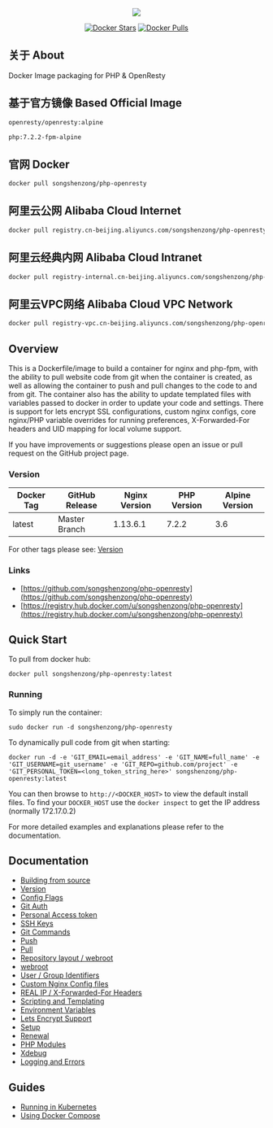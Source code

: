 <p align="center"><a href="https://songshenzong.com" target="_blank"><img src="https://songshenzong.com/images/logo.png"></a></p>

<p align="center">
<a href="https://hub.docker.com/r/songshenzong/php-openresty/"><img src="https://img.shields.io/docker/pulls/songshenzong/php-openresty.svg?style=flat-square" alt="Docker Stars"></a>
<a href="https://hub.docker.com/r/songshenzong/php-openresty/"><img src="https://img.shields.io/docker/stars/songshenzong/php-openresty.svg?style=flat-square" alt="Docker Pulls"></a>
</p>

## 关于 About
Docker Image packaging for PHP & OpenResty


## 基于官方镜像 Based Official Image

```bash
openresty/openresty:alpine

php:7.2.2-fpm-alpine
```


## 官网 Docker

```bash
docker pull songshenzong/php-openresty
```



## 阿里云公网 Alibaba Cloud Internet

```bash
docker pull registry.cn-beijing.aliyuncs.com/songshenzong/php-openresty
```



## 阿里云经典内网 Alibaba Cloud Intranet

```bash
docker pull registry-internal.cn-beijing.aliyuncs.com/songshenzong/php-openresty
```



## 阿里云VPC网络 Alibaba Cloud VPC Network

```bash
docker pull registry-vpc.cn-beijing.aliyuncs.com/songshenzong/php-openresty
```


## Overview
This is a Dockerfile/image to build a container for nginx and php-fpm, with the ability to pull website code from git when the container is created, as well as allowing the container to push and pull changes to the code to and from git. The container also has the ability to update templated files with variables passed to docker in order to update your code and settings. There is support for lets encrypt SSL configurations, custom nginx configs, core nginx/PHP variable overrides for running preferences, X-Forwarded-For headers and UID mapping for local volume support.

If you have improvements or suggestions please open an issue or pull request on the GitHub project page.

### Version
| Docker Tag | GitHub Release | Nginx Version | PHP Version | Alpine Version |
|-----|-------|-----|--------|--------|
| latest | Master Branch |1.13.6.1 | 7.2.2 | 3.6 |

For other tags please see: [Version](https://github.com/songshenzong/php-openresty/blob/master/docs/versioning.md)

### Links
- [https://github.com/songshenzong/php-openresty](https://github.com/songshenzong/php-openresty)
- [https://registry.hub.docker.com/u/songshenzong/php-openresty](https://registry.hub.docker.com/u/songshenzong/php-openresty)

## Quick Start
To pull from docker hub:
```
docker pull songshenzong/php-openresty:latest
```
### Running
To simply run the container:
```
sudo docker run -d songshenzong/php-openresty
```
To dynamically pull code from git when starting:
```
docker run -d -e 'GIT_EMAIL=email_address' -e 'GIT_NAME=full_name' -e 'GIT_USERNAME=git_username' -e 'GIT_REPO=github.com/project' -e 'GIT_PERSONAL_TOKEN=<long_token_string_here>' songshenzong/php-openresty:latest
```

You can then browse to ```http://<DOCKER_HOST>``` to view the default install files. To find your ```DOCKER_HOST``` use the ```docker inspect``` to get the IP address (normally 172.17.0.2)

For more detailed examples and explanations please refer to the documentation.
## Documentation

- [Building from source](https://github.com/songshenzong/php-openresty/blob/master/docs/building.md)
- [Version](https://github.com/songshenzong/php-openresty/blob/master/docs/versioning.md)
- [Config Flags](https://github.com/songshenzong/php-openresty/blob/master/docs/config_flags.md)
- [Git Auth](https://github.com/songshenzong/php-openresty/blob/master/docs/git_auth.md)
 - [Personal Access token](https://github.com/songshenzong/php-openresty/blob/master/docs/git_auth.md#personal-access-token)
 - [SSH Keys](https://github.com/songshenzong/php-openresty/blob/master/docs/git_auth.md#ssh-keys)
- [Git Commands](https://github.com/songshenzong/php-openresty/blob/master/docs/git_commands.md)
 - [Push](https://github.com/songshenzong/php-openresty/blob/master/docs/git_commands.md#push-code-to-git)
 - [Pull](https://github.com/songshenzong/php-openresty/blob/master/docs/git_commands.md#pull-code-from-git-refresh)
- [Repository layout / webroot](https://github.com/songshenzong/php-openresty/blob/master/docs/repo_layout.md)
 - [webroot](https://github.com/songshenzong/php-openresty/blob/master/docs/repo_layout.md#src--webroot)
- [User / Group Identifiers](https://github.com/songshenzong/php-openresty/blob/master/docs/UID_GID_Mapping.md)
- [Custom Nginx Config files](https://github.com/songshenzong/php-openresty/blob/master/docs/nginx_configs.md)
 - [REAL IP / X-Forwarded-For Headers](https://github.com/songshenzong/php-openresty/blob/master/docs/nginx_configs.md#real-ip--x-forwarded-for-headers)
- [Scripting and Templating](https://github.com/songshenzong/php-openresty/blob/master/docs/scripting_templating.md)
 - [Environment Variables](https://github.com/songshenzong/php-openresty/blob/master/docs/scripting_templating.md#using-environment-variables--templating)
- [Lets Encrypt Support](https://github.com/songshenzong/php-openresty/blob/master/docs/lets_encrypt.md)
 - [Setup](https://github.com/songshenzong/php-openresty/blob/master/docs/lets_encrypt.md#setup)
 - [Renewal](https://github.com/songshenzong/php-openresty/blob/master/docs/lets_encrypt.md#renewal)
- [PHP Modules](https://github.com/songshenzong/php-openresty/blob/master/docs/php_modules.md)
- [Xdebug](https://github.com/songshenzong/php-openresty/blob/master/docs/xdebug.md)
- [Logging and Errors](https://github.com/songshenzong/php-openresty/blob/master/docs/logs.md)

## Guides
- [Running in Kubernetes](https://github.com/songshenzong/php-openresty/blob/master/docs/guides/kubernetes.md)
- [Using Docker Compose](https://github.com/songshenzong/php-openresty/blob/master/docs/guides/docker_compose.md)
